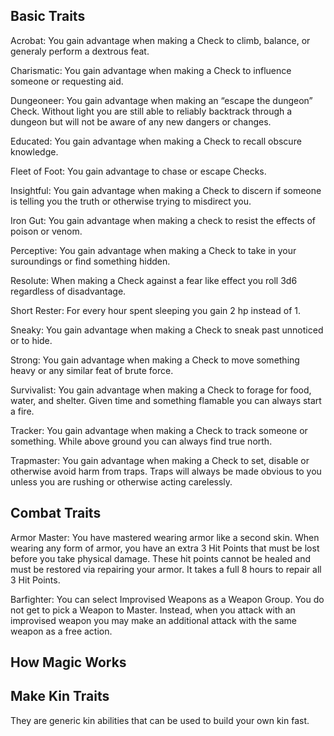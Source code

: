 ## Basic Traits

Acrobat: You gain advantage when making a Check to climb, balance, or generaly perform a dextrous feat.

Charismatic: You gain advantage when making a Check to influence someone or requesting aid.

Dungeoneer: You gain advantage when making an “escape the dungeon” Check. Without light you are still able to reliably backtrack through a dungeon but will not be aware of any new dangers or changes.

Educated: You gain advantage when making a Check to recall obscure knowledge.

Fleet of Foot: You gain advantage to chase or escape Checks.

Insightful: You gain advantage when making a Check to discern if someone is telling you the truth or otherwise trying to misdirect you.

Iron Gut: You gain advantage when making a check to resist the effects of poison or venom.

Perceptive: You gain advantage when making a Check to take in your suroundings or find something hidden.

Resolute: When making a Check against a fear like effect you roll 3d6 regardless of disadvantage.

Short Rester: For every hour spent sleeping you gain 2 hp instead of 1.

Sneaky: You gain advantage when making a Check to sneak past unnoticed or to hide.

Strong: You gain advantage when making a Check to move something heavy or any similar feat of brute force.

Survivalist: You gain advantage when making a Check to forage for food, water, and shelter. Given time and something flamable you can always start a fire.

Tracker: You gain advantage when making a Check to track someone or something. While above ground you can always find true north.

Trapmaster: You gain advantage when making a Check to set, disable or otherwise avoid harm from traps. Traps will always be made obvious to you unless you are rushing or otherwise acting carelessly.

## Combat Traits

Armor Master: You have mastered wearing armor like a second skin. When wearing any form of armor, you have an extra 3 Hit Points that must be lost before you take physical damage. These hit points cannot be healed and must be restored via repairing your armor. It takes a full 8 hours to repair all 3 Hit Points.

Barfighter: You can select Improvised Weapons as a Weapon Group. You do not get to pick a Weapon to Master. Instead, when you attack with an improvised weapon you may make an additional attack with the same weapon as a free action.

## How Magic Works

## Make Kin Traits
They are generic kin abilities that can be used to build your own kin fast.
